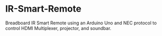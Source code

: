 # IR-Smart-Remote
Breadboard IR Smart Remote using an Arduino Uno and NEC protocol to control HDMI Multiplexer, projector, and soundbar.
